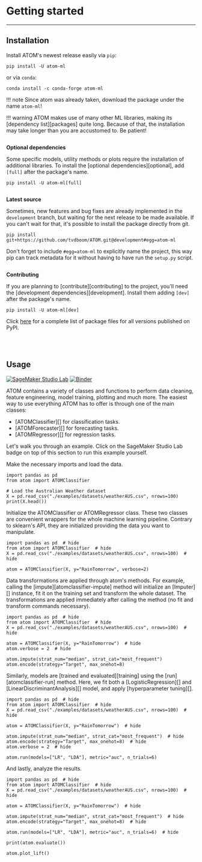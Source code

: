 # Getting started
-----------------

## Installation

Install ATOM's newest release easily via `pip`:

    pip install -U atom-ml

or via `conda`:

    conda install -c conda-forge atom-ml

!!! note
    Since atom was already taken, download the package under the name `atom-ml`!

!!! warning
    ATOM makes use of many other ML libraries, making its [dependency list][packages]
    quite long. Because of that, the installation may take longer than you
    are accustomed to. Be patient!

<br style="display: block; margin-top: 2em; content: ' '">

**Optional dependencies**

Some specific models, utility methods or plots require the installation of
additional libraries. To install the [optional dependencies][optional], add
`[full]` after the package's name.

    pip install -U atom-ml[full]

<br style="display: block; margin-top: 2em; content: ' '">

**Latest source**

Sometimes, new features and bug fixes are already implemented in the
`development` branch, but waiting for the next release to be made
available. If you can't wait for that, it's possible to install the
package directly from git.

    pip install git+https://github.com/tvdboom/ATOM.git@development#egg=atom-ml

Don't forget to include `#egg=atom-ml` to explicitly name the project,
this way pip can track metadata for it without having to have run the
`setup.py` script.

<br style="display: block; margin-top: 2em; content: ' '">

**Contributing**

If you are planning to [contribute][contributing] to the project,
you'll need the [development dependencies][development]. Install them
adding `[dev]` after the package's name.

    pip install -U atom-ml[dev]

Click [here](https://pypi.org/simple/atom-ml/) for a complete list of
package files for all versions published on PyPI.

<br><br>


## Usage

[![SageMaker Studio Lab](https://studiolab.sagemaker.aws/studiolab.svg)](https://studiolab.sagemaker.aws/import/github/tvdboom/ATOM/blob/master/examples/getting_started.ipynb)
[![Binder](https://mybinder.org/badge_logo.svg)](https://mybinder.org/v2/gh/tvdboom/ATOM/HEAD)

ATOM contains a variety of classes and functions to perform data cleaning,
feature engineering, model training, plotting and much more. The easiest
way to use everything ATOM has to offer is through one of the main classes:

* [ATOMClassifier][] for classification tasks.
* [ATOMForecaster][] for forecasting tasks.
* [ATOMRegressor][] for regression tasks.

Let's walk you through an example. Click on the SageMaker Studio Lab badge
on top of this section to run this example yourself.

Make the necessary imports and load the data.

```pycon
import pandas as pd
from atom import ATOMClassifier

# Load the Australian Weather dataset
X = pd.read_csv("./examples/datasets/weatherAUS.csv", nrows=100)
print(X.head())
```

Initialize the ATOMClassifier or ATOMRegressor class. These two classes
are convenient wrappers for the whole machine learning pipeline. Contrary
to sklearn's API, they are initialized providing the data you want to
manipulate.

```pycon
import pandas as pd  # hide
from atom import ATOMClassifier  # hide
X = pd.read_csv("./examples/datasets/weatherAUS.csv", nrows=100)  # hide

atom = ATOMClassifier(X, y="RainTomorrow", verbose=2)
```

Data transformations are applied through atom's methods. For example,
calling the [impute][atomclassifier-impute] method will initialize an
[Imputer][] instance, fit it on the training set and transform the whole
dataset. The transformations are applied immediately after calling the
method (no fit and transform commands necessary).

```pycon
import pandas as pd  # hide
from atom import ATOMClassifier  # hide
X = pd.read_csv("./examples/datasets/weatherAUS.csv", nrows=100)  # hide

atom = ATOMClassifier(X, y="RainTomorrow")  # hide
atom.verbose = 2  # hide

atom.impute(strat_num="median", strat_cat="most_frequent")  
atom.encode(strategy="Target", max_onehot=8)
```

Similarly, models are [trained and evaluated][training] using the
[run][atomclassifier-run] method. Here, we fit both a [LogisticRegression][]
and [LinearDiscriminantAnalysis][] model, and apply [hyperparameter tuning][].

```pycon
import pandas as pd  # hide
from atom import ATOMClassifier  # hide
X = pd.read_csv("./examples/datasets/weatherAUS.csv", nrows=100)  # hide

atom = ATOMClassifier(X, y="RainTomorrow")  # hide

atom.impute(strat_num="median", strat_cat="most_frequent")  # hide 
atom.encode(strategy="Target", max_onehot=8)  # hide
atom.verbose = 2  # hide

atom.run(models=["LR", "LDA"], metric="auc", n_trials=6)
```

And lastly, analyze the results.

```pycon
import pandas as pd  # hide
from atom import ATOMClassifier  # hide
X = pd.read_csv("./examples/datasets/weatherAUS.csv", nrows=100)  # hide

atom = ATOMClassifier(X, y="RainTomorrow")  # hide

atom.impute(strat_num="median", strat_cat="most_frequent")  # hide 
atom.encode(strategy="Target", max_onehot=8)  # hide

atom.run(models=["LR", "LDA"], metric="auc", n_trials=6)  # hide

print(atom.evaluate())

atom.plot_lift()
```
